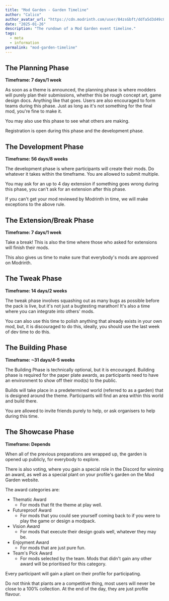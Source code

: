 ```yaml
---
title: "Mod Garden - Garden Timeline"
author: "Calico"
author_avatar_url: "https://cdn.modrinth.com/user/84zsGbft/ddfa5d3d49c0c2c4972542bd9a305c1d78f70ac1.png"
date: "2025-01-26"
description: "The rundown of a Mod Garden event timeline."
tags:
  - meta
  - information
permalink: "mod-garden-timeline"
---
```


## The Planning Phase

**Timeframe: 7 days/1 week**

As soon as a theme is announced, the planning phase is where modders will purely plan their submissions, whether this be rough concept art, game design docs. Anything like that goes. Users are also encouraged to form teams during this phase.
Just as long as it's not something for the final mod, you're fine to make it.

You may also use this phase to see what others are making.

Registration is open during this phase and the development phase.

## The Development Phase

**Timeframe: 56 days/8 weeks**

The development phase is where participants will create their mods. Do whatever it takes within the timeframe.
You are allowed to submit multiple.

You may ask for an up to 4 day extension if something goes wrong during this phase, you can't ask for an extension after this phase.

If you can't get your mod reviewed by Modrinth in time, we will make exceptions to the above rule.

## The Extension/Break Phase

**Timeframe: 7 days/1 week**

Take a break! This is also the time where those who asked for extensions will finish their mods.

This also gives us time to make sure that everybody's mods are approved on Modrinth.

## The Tweak Phase

**Timeframe: 14 days/2 weeks**

The tweak phase involves squashing out as many bugs as possible before the pack is live, but it's not just a bugtesting marathon! It's also a time where you can integrate into others' mods.

You can also use this time to polish anything that already exists in your own mod, but, it is discouraged to do this, ideally, you should use the last week of dev time to do this.

## The Building Phase

**Timeframe: ~31 days/4-5 weeks**

The Building Phase is technically optional, but it is encouraged.
Building phase is required for the paper plate awards, as participants need to have an environment to show off their mod(s) to the public.

Builds will take place in a predetermined world (referred to as a garden) that is designed around the theme. Participants will find an area within this world and build there.

You are allowed to invite friends purely to help, or ask organisers to help during this time.

## The Showcase Phase

**Timeframe: Depends**

When all of the previous preparations are wrapped up, the garden is opened up publicly, for everybody to explore.

There is also voting, where you gain a special role in the Discord for winning an award, as well as a special plant on your profile's garden on the Mod Garden website.

The award categories are:

- Thematic Award
  - For mods that fit the theme at play well.
- Futureproof Award
  - For mods that you could see yourself coming back to if you were to play the game or design a modpack.
- Vision Award
  - For mods that execute their design goals well, whatever they may be.
- Enjoyment Award
  - For mods that are just pure fun.
- Team's Pick Award
  - For mods selected by the team. Mods that didn't gain any other award will be prioritised for this category.

Every participant will gain a plant on their profile for participating.

Do not think that plants are a competitive thing, most users will never be close to a 100% collection. At the end of the day, they are just profile flavour.

